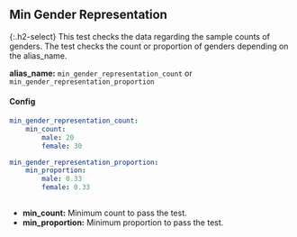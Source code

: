 
## Min Gender Representation

<div class="main-docs" markdown="1"><div class="h3-box" markdown="1">

{:.h2-select}
This test checks the data regarding the sample counts of genders. The test checks the count or proportion of genders depending on the alias_name.

**alias_name:** `min_gender_representation_count` or `min_gender_representation_proportion`


#### Config
```yaml
min_gender_representation_count:
    min_count: 
        male: 20
        female: 30
```

```yaml
min_gender_representation_proportion:
    min_proportion: 
        male: 0.33
        female: 0.33
                
```
- **min_count:** Minimum count to pass the test.
- **min_proportion:** Minimum proportion to pass the test.

<!-- #### Examples -->
